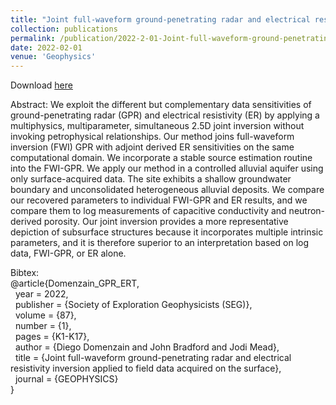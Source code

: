 ```yaml
---
title: "Joint full-waveform ground-penetrating radar and electrical resistivity inversion applied to field data acquired on the surface"
collection: publications
permalink: /publication/2022-2-01-Joint-full-waveform-ground-penetrating-radar-and-electrical-resistivity-inversion-applied-to-field-data-acquired-on-the-surface
date: 2022-02-01
venue: 'Geophysics'
---
```


Download [here](https://jodimead.github.io/files/papers/GPR_ERT_field.pdf)

Abstract: 
We exploit the different but complementary data sensitivities of ground-penetrating radar (GPR) and electrical resistivity (ER) by applying a multiphysics, multiparameter, simultaneous 2.5D joint inversion without invoking petrophysical relationships. Our method joins full-waveform inversion (FWI) GPR with adjoint derived ER sensitivities on the same computational domain. We incorporate a stable source estimation routine into the FWI-GPR. We apply our method in a controlled alluvial aquifer using only surface-acquired data. The site exhibits a shallow groundwater boundary and unconsolidated heterogeneous alluvial deposits. We compare our recovered parameters to individual FWI-GPR and ER results, and we compare them to log measurements of capacitive conductivity and neutron-derived porosity. Our joint inversion provides a more representative depiction of subsurface structures because it incorporates multiple intrinsic parameters, and it is therefore superior to an interpretation based on log data, FWI-GPR, or ER alone.

Bibtex:<br>
@article{Domenzain_GPR_ERT,<br>
&nbsp;  year = 2022,<br>
&nbsp;  publisher = {Society of Exploration Geophysicists (SEG)},<br>
&nbsp;  volume = {87},<br>
&nbsp;  number = {1},<br>
&nbsp;  pages = {K1-K17},<br>
&nbsp; author = {Diego Domenzain and John Bradford and Jodi Mead},<br>
&nbsp; title = {Joint full-waveform ground-penetrating radar and electrical resistivity inversion applied to field data acquired on the surface},<br>
&nbsp;  journal = {GEOPHYSICS}<br>
}
